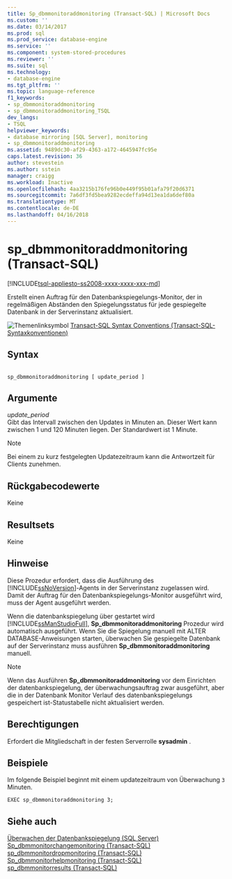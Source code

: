 ```yaml
---
title: Sp_dbmmonitoraddmonitoring (Transact-SQL) | Microsoft Docs
ms.custom: ''
ms.date: 03/14/2017
ms.prod: sql
ms.prod_service: database-engine
ms.service: ''
ms.component: system-stored-procedures
ms.reviewer: ''
ms.suite: sql
ms.technology:
- database-engine
ms.tgt_pltfrm: ''
ms.topic: language-reference
f1_keywords:
- sp_dbmmonitoraddmonitoring
- sp_dbmmonitoraddmonitoring_TSQL
dev_langs:
- TSQL
helpviewer_keywords:
- database mirroring [SQL Server], monitoring
- sp_dbmmonitoraddmonitoring
ms.assetid: 9489dc30-af29-4363-a172-4645947fc95e
caps.latest.revision: 36
author: stevestein
ms.author: sstein
manager: craigg
ms.workload: Inactive
ms.openlocfilehash: 4aa3215b176fe96b0e449f95b01afa79f20d6371
ms.sourcegitcommit: 7a6df3fd5bea9282ecdeffa94d13ea1da6def80a
ms.translationtype: MT
ms.contentlocale: de-DE
ms.lasthandoff: 04/16/2018
---
```

# <a name="spdbmmonitoraddmonitoring-transact-sql"></a>sp_dbmmonitoraddmonitoring (Transact-SQL)
[!INCLUDE[tsql-appliesto-ss2008-xxxx-xxxx-xxx-md](../../includes/tsql-appliesto-ss2008-xxxx-xxxx-xxx-md.md)]

  Erstellt einen Auftrag für den Datenbankspiegelungs-Monitor, der in regelmäßigen Abständen den Spiegelungsstatus für jede gespiegelte Datenbank in der Serverinstanz aktualisiert.  
  
 ![Themenlinksymbol](../../database-engine/configure-windows/media/topic-link.gif "Topic link icon") [Transact-SQL Syntax Conventions (Transact-SQL-Syntaxkonventionen)](../../t-sql/language-elements/transact-sql-syntax-conventions-transact-sql.md)  
  
## <a name="syntax"></a>Syntax  
  
```  
  
sp_dbmmonitoraddmonitoring [ update_period ]  
```  
  
## <a name="arguments"></a>Argumente  
 *update_period*  
 Gibt das Intervall zwischen den Updates in Minuten an. Dieser Wert kann zwischen 1 und 120 Minuten liegen. Der Standardwert ist 1 Minute.  
  
> [!NOTE]  
>  Bei einem zu kurz festgelegten Updatezeitraum kann die Antwortzeit für Clients zunehmen.  
  
## <a name="return-code-values"></a>Rückgabecodewerte  
 Keine  
  
## <a name="result-sets"></a>Resultsets  
 Keine  
  
## <a name="remarks"></a>Hinweise  
 Diese Prozedur erfordert, dass die Ausführung des [!INCLUDE[ssNoVersion](../../includes/ssnoversion-md.md)]-Agents in der Serverinstanz zugelassen wird. Damit der Auftrag für den Datenbankspiegelungs-Monitor ausgeführt wird, muss der Agent ausgeführt werden.  
  
 Wenn die datenbankspiegelung über gestartet wird [!INCLUDE[ssManStudioFull](../../includes/ssmanstudiofull-md.md)], **Sp_dbmmonitoraddmonitoring** Prozedur wird automatisch ausgeführt. Wenn Sie die Spiegelung manuell mit ALTER DATABASE-Anweisungen starten, überwachen Sie gespiegelte Datenbank auf der Serverinstanz muss ausführen **Sp_dbmmonitoraddmonitoring** manuell.  
  
> [!NOTE]  
>  Wenn das Ausführen **Sp_dbmmonitoraddmonitoring** vor dem Einrichten der datenbankspiegelung, der überwachungsauftrag zwar ausgeführt, aber die in der Datenbank Monitor Verlauf des datenbankspiegelungs gespeichert ist-Statustabelle nicht aktualisiert werden.  
  
## <a name="permissions"></a>Berechtigungen  
 Erfordert die Mitgliedschaft in der festen Serverrolle **sysadmin** .  
  
## <a name="examples"></a>Beispiele  
 Im folgende Beispiel beginnt mit einem updatezeitraum von Überwachung `3` Minuten.  
  
```  
EXEC sp_dbmmonitoraddmonitoring 3;  
```  
  
## <a name="see-also"></a>Siehe auch  
 [Überwachen der Datenbankspiegelung &#40;SQL Server&#41;](../../database-engine/database-mirroring/monitoring-database-mirroring-sql-server.md)   
 [Sp_dbmmonitorchangemonitoring &#40;Transact-SQL&#41;](../../relational-databases/system-stored-procedures/sp-dbmmonitorchangemonitoring-transact-sql.md)   
 [sp_dbmmonitordropmonitoring &#40;Transact-SQL&#41;](../../relational-databases/system-stored-procedures/sp-dbmmonitordropmonitoring-transact-sql.md)   
 [Sp_dbmmonitorhelpmonitoring &#40;Transact-SQL&#41;](../../relational-databases/system-stored-procedures/sp-dbmmonitorhelpmonitoring-transact-sql.md)   
 [sp_dbmmonitorresults &#40;Transact-SQL&#41;](../../relational-databases/system-stored-procedures/sp-dbmmonitorresults-transact-sql.md)  
  
  

